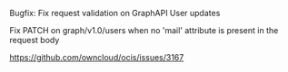 Bugfix: Fix request validation on GraphAPI User updates

Fix PATCH on graph/v1.0/users when no 'mail' attribute
is present in the request body

https://github.com/owncloud/ocis/issues/3167
